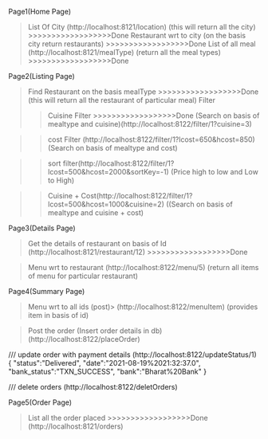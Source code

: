 Page1(Home Page)
> List Of City (http://localhost:8121/location)
(this will return all the city) >>>>>>>>>>>>>>>>>>Done
> Restaurant wrt to city
(on the basis city return restaurants) >>>>>>>>>>>>>>>>>>Done
> List of all meal (http://localhost:8121/mealType)
(return all the meal types) >>>>>>>>>>>>>>>>>>Done

Page2(Listing Page)
> Find Restaurant on the basis mealType  >>>>>>>>>>>>>>>>>>Done
(this will return all the restaurant of particular meal)
> Filter
>> Cuisine Filter >>>>>>>>>>>>>>>>>>Done
(Search on basis of mealtype and cuisine)(http://localhost:8122/filter/1?cuisine=3)

>> cost Filter (http://localhost:8122/filter/1?lcost=650&hcost=850)
(Search on basis of mealtype and cost)

>> sort filter(http://localhost:8122/filter/1?lcost=500&hcost=2000&sortKey=-1)
(Price high to low and Low to High)

>> Cuisine + Cost(http://localhost:8122/filter/1?lcost=500&hcost=1000&cuisine=2)
((Search on basis of mealtype and cuisine + cost)

Page3(Details Page)
> Get the details of restaurant on basis of Id
(http://localhost:8121/restaurant/12)  >>>>>>>>>>>>>>>>>>Done

> Menu wrt to restaurant (http://localhost:8122/menu/5)
(return all items of menu for particular restaurant)

Page4(Summary Page)
> Menu wrt to all ids (post)> (http://localhost:8122/menuItem)
(provides item in basis of id)

> Post the order
(Insert order details in db)
(http://localhost:8122/placeOrder)

/// update order with payment details
(http://localhost:8122/updateStatus/1)
{
	"status":"Delivered",
	"date":"2021-08-19%2021:32:37.0",
	"bank_status":"TXN_SUCCESS",
	"bank":"Bharat%20Bank"
}



/// delete orders
(http://localhost:8122/deletOrders)

Page5(Order Page)
> List all the order placed >>>>>>>>>>>>>>>>>>Done
(http://localhost:8121/orders)